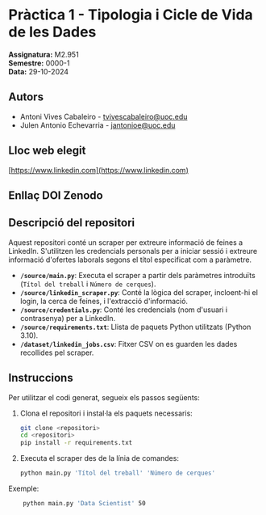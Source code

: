 # Pràctica 1 - Tipologia i Cicle de Vida de les Dades  
**Assignatura:** M2.951  
**Semestre:** 0000-1    
**Data:** 29-10-2024  

## Autors
- Antoni Vives Cabaleiro - tvivescabaleiro@uoc.edu  
- Julen Antonio Echevarria - jantonioe@uoc.edu  

## Lloc web elegit
[https://www.linkedin.com](https://www.linkedin.com)

## Enllaç DOI Zenodo



## Descripció del repositori
Aquest repositori conté un scraper per extreure informació de feines a LinkedIn. S'utilitzen les credencials personals per a iniciar sessió i extreure informació d'ofertes laborals segons el títol especificat com a paràmetre.

- **`/source/main.py`**: Executa el scraper a partir dels paràmetres introduïts (`Títol del treball` i `Número de cerques`).
- **`/source/linkedin_scraper.py`**: Conté la lògica del scraper, incloent-hi el login, la cerca de feines, i l'extracció d'informació.
- **`/source/credentials.py`**: Conté les credencials (nom d'usuari i contrasenya) per a LinkedIn.
- **`/source/requirements.txt`**: Llista de paquets Python utilitzats (Python 3.10).
- **`/dataset/linkedin_jobs.csv`**: Fitxer CSV on es guarden les dades recollides pel scraper.

## Instruccions
Per utilitzar el codi generat, segueix els passos següents:

1. Clona el repositori i instal·la els paquets necessaris:
   ```bash
   git clone <repositori>
   cd <repositori>
   pip install -r requirements.txt
   ```
2. Executa el scraper des de la línia de comandes:
   ```bash
   python main.py 'Títol del treball' 'Número de cerques'
   ```
Exemple:

```bash
    python main.py 'Data Scientist' 50
   ```
